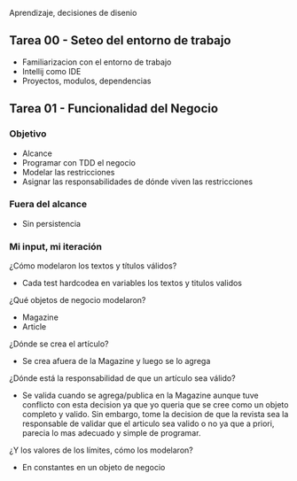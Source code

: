 Aprendizaje, decisiones de disenio

## Tarea 00 - Seteo del entorno de trabajo

- Familiarizacion con el entorno de trabajo
- Intellij como IDE
- Proyectos, modulos, dependencias

## Tarea 01 - Funcionalidad del Negocio

### Objetivo
- Alcance
- Programar con TDD el negocio
- Modelar las restricciones
- Asignar las responsabilidades de dónde viven las restricciones

### Fuera del alcance
- Sin persistencia

### Mi input, mi iteración

¿Cómo modelaron los textos y títulos válidos?
- Cada test hardcodea en variables los textos y titulos validos

¿Qué objetos de negocio modelaron?

- Magazine
- Article

¿Dónde se crea el artículo?
- Se crea afuera de la Magazine y luego se lo agrega

¿Dónde está la responsabilidad de que un artículo sea válido?
- Se valida cuando se agrega/publica en la Magazine aunque tuve conflicto con esta decision ya que yo queria que se cree como un objeto completo y valido. Sin embargo, tome la decision de que la revista sea la responsable de validar que el articulo sea valido o no ya que a priori, parecia lo mas adecuado y simple de programar.

¿Y los valores de los límites, cómo los modelaron?
- En constantes en un objeto de negocio

